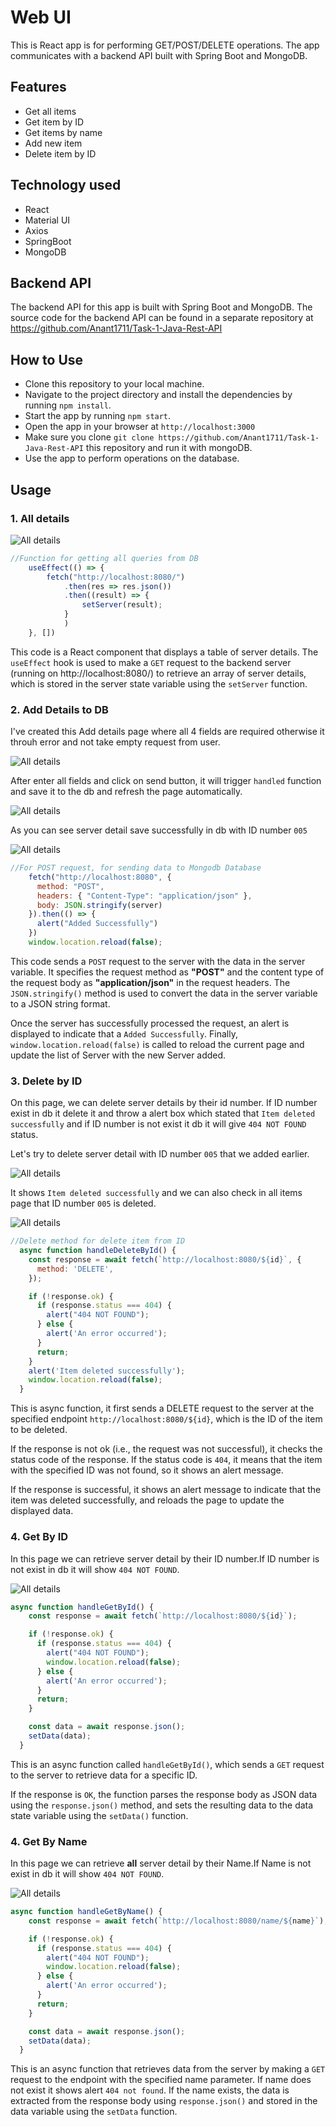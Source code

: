 # Web UI

This is React app is for performing GET/POST/DELETE operations. The app communicates with a backend API built with Spring Boot and MongoDB.

## Features
- Get all items
- Get item by ID
- Get items by name
- Add new item
- Delete item by ID

## Technology used
- React
- Material UI
- Axios
- SpringBoot
- MongoDB

## Backend API
The backend API for this app is built with Spring Boot and MongoDB. The source code for the backend API can be found in a separate repository at https://github.com/Anant1711/Task-1-Java-Rest-API

## How to Use
- Clone this repository to your local machine.
- Navigate to the project directory and install the dependencies by running `npm install`.
- Start the app by running `npm start`.
- Open the app in your browser at `http://localhost:3000`
- Make sure you clone `git clone https://github.com/Anant1711/Task-1-Java-Rest-API` this repository and run it with mongoDB. 
- Use the app to perform operations on the database.

## Usage

<h3>1. All details</h3>

<img src="/Screenshots/alldetail.jpg" alt="All details"/>

```js
//Function for getting all queries from DB
    useEffect(() => {
        fetch("http://localhost:8080/")
            .then(res => res.json())
            .then((result) => {
                setServer(result);
            }
            )
    }, [])
```

This code is a React component that displays a table of server details. The `useEffect` hook is used to make a `GET` request to the backend server (running on http://localhost:8080/) to retrieve an array of server details, which is stored in the server state variable using the `setServer` function.

<h3>2. Add Details to DB</h3>

I've created this Add details page where all 4 fields are required otherwise it throuh error and not take empty request from user. 

<img src="/Screenshots/add1.jpg" alt="All details"/>

After enter all fields and click on send button, it will trigger `handled` function and save it to the db and refresh the page automatically.

<img src="/Screenshots/addS.jpg" alt="All details"/>

As you can see server detail save successfully in db with ID number `005`

<img src="/Screenshots/add3.jpg" alt="All details"/>

```js
//For POST request, for sending data to Mongodb Database
    fetch("http://localhost:8080", {
      method: "POST",
      headers: { "Content-Type": "application/json" },
      body: JSON.stringify(server)
    }).then(() => {
      alert("Added Successfully")
    })
    window.location.reload(false);
```

This code sends a `POST` request to the server with the data in the server variable. It specifies the request method as **"POST"** and the content type of the request body as **"application/json"** in the request headers. The `JSON.stringify()` method is used to convert the data in the server variable to a JSON string format.

Once the server has successfully processed the request, an alert is displayed to indicate that a `Added Successfully`. Finally, `window.location.reload(false)` is called to reload the current page and update the list of Server with the new Server added.

<h3>3. Delete by ID</h3>

On this page, we can delete server details by their id number. If ID number exist in db it delete it and throw a alert box which stated that `Item deleted successfully` and if ID number is not exist it db it will give `404 NOT FOUND` status.

Let's try to delete server detail with ID number `005` that we added earlier.

<img src="/Screenshots/delete1.jpg" alt="All details"/>

It shows `Item deleted successfully` and we can also check in all items page that ID number `005` is deleted.

<img src="/Screenshots/delete2.jpg" alt="All details"/>

```js
//Delete method for delete item from ID
  async function handleDeleteById() {
    const response = await fetch(`http://localhost:8080/${id}`, {
      method: 'DELETE',
    });

    if (!response.ok) {
      if (response.status === 404) {
        alert("404 NOT FOUND");
      } else {
        alert('An error occurred');
      }
      return;
    }
    alert('Item deleted successfully');
    window.location.reload(false);
  }
```

This is async function, it first sends a DELETE request to the server at the specified endpoint `http://localhost:8080/${id}`, which is the ID of the item to be deleted.

If the response is not ok (i.e., the request was not successful), it checks the status code of the response. If the status code is `404`, it means that the item with the specified ID was not found, so it shows an alert message.

If the response is successful, it shows an alert message to indicate that the item was deleted successfully, and reloads the page to update the displayed data.

<h3>4. Get By ID</h3>

In this page we can retrieve server detail by their ID number.If ID number is not exist in db it will show `404 NOT FOUND`.

<img src="/Screenshots/gid.jpg" alt="All details"/>

```js
async function handleGetById() {
    const response = await fetch(`http://localhost:8080/${id}`);

    if (!response.ok) {
      if (response.status === 404) {
        alert("404 NOT FOUND");
        window.location.reload(false);
      } else {
        alert('An error occurred');
      }
      return;
    }

    const data = await response.json();
    setData(data);
  }
```
This is an async function called `handleGetById()`, which sends a `GET` request to the server to retrieve data for a specific ID. 

If the response is `OK`, the function parses the response body as JSON data using the `response.json()` method, and sets the resulting data to the data state variable using the `setData()` function.

<h3>4. Get By Name</h3>

In this page we can retrieve **all** server detail by their Name.If Name is not exist in db it will show `404 NOT FOUND`.

<img src="/Screenshots/gnm.jpg" alt="All details"/>

```js
async function handleGetByName() {
    const response = await fetch(`http://localhost:8080/name/${name}`);

    if (!response.ok) {
      if (response.status === 404) {
        alert("404 NOT FOUND");
        window.location.reload(false);
      } else {
        alert('An error occurred');
      }
      return;
    }

    const data = await response.json();
    setData(data);
  }
```

This is an async function that retrieves data from the server by making a `GET` request to the endpoint with the specified name parameter. If name does not exist it shows alert `404 not found`. If the name exists, the data is extracted from the response body using `response.json()` and stored in the data variable using the `setData` function.
